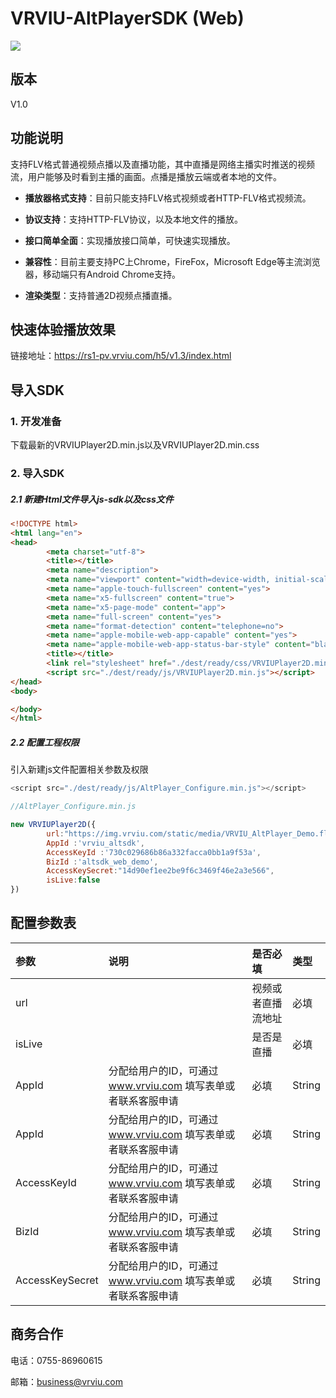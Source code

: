 # VRVIU-AltPlayerSDK (Web)

[![](https://img.shields.io/badge/Powered%20by-vrviu.com-brightgreen.svg)](https://vrviu.com)

## 版本
V1.0

## 功能说明
支持FLV格式普通视频点播以及直播功能，其中直播是网络主播实时推送的视频流，用户能够及时看到主播的画面。点播是播放云端或者本地的文件。

* **播放器格式支持**：目前只能支持FLV格式视频或者HTTP-FLV格式视频流。

* **协议支持**：支持HTTP-FLV协议，以及本地文件的播放。

* **接口简单全面**：实现播放接口简单，可快速实现播放。

* **兼容性**：目前主要支持PC上Chrome，FireFox，Microsoft Edge等主流浏览器，移动端只有Android Chrome支持。

* **渲染类型**：支持普通2D视频点播直播。



## 快速体验播放效果
链接地址：https://rs1-pv.vrviu.com/h5/v1.3/index.html 


## 导入SDK
### 1. 开发准备
下载最新的VRVIUPlayer2D.min.js以及VRVIUPlayer2D.min.css

### 2. 导入SDK
##### 2.1 新建Html文件导入js-sdk以及css文件
```html
<!DOCTYPE html>
<html lang="en">
<head>
        <meta charset="utf-8">
        <title></title>
        <meta name="description">
        <meta name="viewport" content="width=device-width, initial-scale=1.0, maximum-scale=1.0, user-scalable=no">
        <meta name="apple-touch-fullscreen" content="yes">
        <meta name="x5-fullscreen" content="true">
        <meta name="x5-page-mode" content="app">  
        <meta name="full-screen" content="yes">
        <meta name="format-detection" content="telephone=no">
        <meta name="apple-mobile-web-app-capable" content="yes">
        <meta name="apple-mobile-web-app-status-bar-style" content="black-translucent" />
        <title></title>
        <link rel="stylesheet" href="./dest/ready/css/VRVIUPlayer2D.min.css">
        <script src="./dest/ready/js/VRVIUPlayer2D.min.js"></script>
</head>
<body>

</body>
</html>
```

##### 2.2 配置工程权限
引入新建js文件配置相关参数及权限

```javascript
<script src="./dest/ready/js/AltPlayer_Configure.min.js"></script>

//AltPlayer_Configure.min.js

new VRVIUPlayer2D({
        url:"https://img.vrviu.com/static/media/VRVIU_AltPlayer_Demo.flv",
        AppId :'vrviu_altsdk',
        AccessKeyId :'730c029686b86a332facca0bb1a9f53a',
        BizId :'altsdk_web_demo',
        AccessKeySecret:"14d90ef1ee2be9f6c3469f46e2a3e566",
        isLive:false
})
```




## 配置参数表
 |参数|说明|是否必填|类型|
 |:---|:---|:---|:---|
 |url||视频或者直播流地址|必填|String|
 |isLive||是否是直播|必填|Boolean|
 |AppId|分配给用户的ID，可通过 www.vrviu.com 填写表单或者联系客服申请|必填|String|
 |AppId|分配给用户的ID，可通过 www.vrviu.com 填写表单或者联系客服申请|必填|String|
 |AccessKeyId|分配给用户的ID，可通过 www.vrviu.com 填写表单或者联系客服申请|必填|String|
 |BizId|分配给用户的ID，可通过 www.vrviu.com 填写表单或者联系客服申请|必填|String|
 |AccessKeySecret|分配给用户的ID，可通过 www.vrviu.com 填写表单或者联系客服申请|必填|String

## 商务合作
电话：0755-86960615

邮箱：business@vrviu.com
